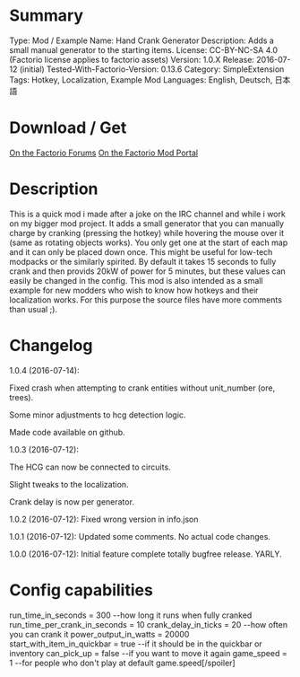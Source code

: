 # Summary

Type: Mod / Example
Name: Hand Crank Generator
Description: Adds a small manual generator to the starting items.
License: CC-BY-NC-SA 4.0 (Factorio license applies to factorio assets)
Version: 1.0.X
Release: 2016-07-12 (initial)
Tested-With-Factorio-Version: 0.13.6
Category: SimpleExtension
Tags: Hotkey, Localization, Example Mod
Languages: English, Deutsch, 日本語

# Download / Get
[On the Factorio Forums](https://forums.factorio.com/viewtopic.php?f=97&t=28841)
[On the Factorio Mod Portal](https://mods.factorio.com/mods/eradicator/HandCrankGenerator)

# Description

This is a quick mod i made after a joke on the IRC channel and while i work on my bigger mod project.
It adds a small generator that you can manually charge by cranking (pressing the hotkey) while hovering the mouse over it (same as rotating objects works).
You only get one at the start of each map and it can only be placed down once.
This might be useful for low-tech modpacks or the similarly spirited.
By default it takes 15 seconds to fully crank and then provids 20kW of power for 5 minutes, but these values can easily be changed in the config.
This mod is also intended as a small example for new modders who wish to know how hotkeys and their localization works. For this purpose the source files have more comments than usual ;).

# Changelog

1.0.4 (2016-07-14):

  Fixed crash when attempting to crank entities without unit_number (ore, trees).
  
  Some minor adjustments to hcg detection logic.
  
  Made code available on github.

1.0.3 (2016-07-12):

  The HCG can now be connected to circuits.
  
  Slight tweaks to the localization.
  
  Crank delay is now per generator.

1.0.2 (2016-07-12):
  Fixed wrong version in info.json

1.0.1 (2016-07-12):
  Updated some comments. No actual code changes.

1.0.0 (2016-07-12): 
  Initial feature complete totally bugfree release. YARLY.

# Config capabilities

run_time_in_seconds           = 300   --how long it runs when fully cranked
run_time_per_crank_in_seconds = 10
crank_delay_in_ticks          = 20    --how often you can crank it
power_output_in_watts         = 20000
start_with_item_in_quickbar   = true  --if it should be in the quickbar or inventory
can_pick_up                   = false --if you want to move it again
game_speed                    = 1     --for people who don't play at default game.speed[/spoiler]
